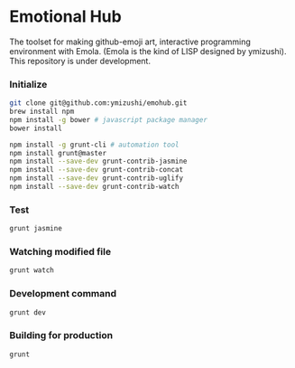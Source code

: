 # Emotional Hub
The toolset for making github-emoji art, interactive programming environment with Emola.
(Emola is the kind of LISP designed by ymizushi).
This repository is under development.

### Initialize
```sh
git clone git@github.com:ymizushi/emohub.git
brew install npm
npm install -g bower # javascript package manager
bower install

npm install -g grunt-cli # automation tool
npm install grunt@master
npm install --save-dev grunt-contrib-jasmine
npm install --save-dev grunt-contrib-concat
npm install --save-dev grunt-contrib-uglify
npm install --save-dev grunt-contrib-watch
```

### Test
```sh
grunt jasmine
```

### Watching modified file
```sh
grunt watch
```

### Development command
```sh
grunt dev
```

### Building for production
```sh
grunt
```
